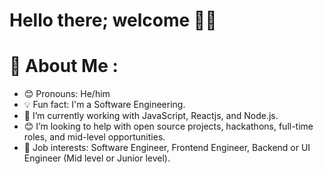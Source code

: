 # Hello there; welcome 👋🏾

# 💫 About Me :

- 😊 Pronouns: He/him
- 💡 Fun fact: I'm a Software Engineering.
- 🌱 I’m currently working with JavaScript, Reactjs, and Node.js.
- 😊 I’m looking to help with open source projects, hackathons, full-time roles, and mid-level opportunities.
- 💼 Job interests: Software Engineer, Frontend Engineer, Backend or UI Engineer (Mid level or Junior level).
